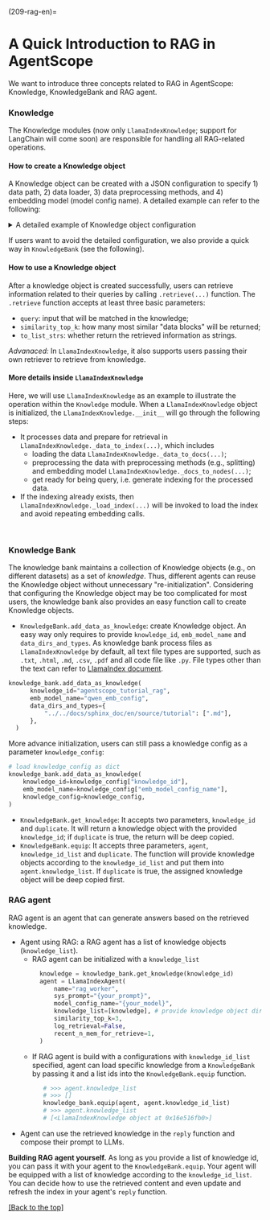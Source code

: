 (209-rag-en)=

# A Quick Introduction to RAG in AgentScope

We want to introduce three concepts related to RAG in AgentScope: Knowledge, KnowledgeBank and RAG agent.

### Knowledge
The Knowledge modules (now only `LlamaIndexKnowledge`; support for LangChain will come soon) are responsible for handling all RAG-related operations.

#### How to create a Knowledge object
  A Knowledge object can be created with a JSON configuration to specify 1) data path, 2) data loader, 3) data preprocessing methods, and 4) embedding model (model config name).
  A detailed example can refer to the following:
  <details>
  <summary> A detailed example of Knowledge object configuration </summary>

  ```json
  [
  {
    "knowledge_id": "{your_knowledge_id}",
    "emb_model_config_name": "{your_embed_model_config_name}",
    "data_processing": [
      {
        "load_data": {
          "loader": {
            "create_object": true,
            "module": "llama_index.core",
            "class": "SimpleDirectoryReader",
            "init_args": {
              "input_dir": "{path_to_your_data_dir_1}",
              "required_exts": [".md"]
            }
          }
        }
      },
      {
        "load_data": {
          "loader": {
            "create_object": true,
            "module": "llama_index.core",
            "class": "SimpleDirectoryReader",
            "init_args": {
              "input_dir": "{path_to_your_python_code_data_dir}",
              "recursive": true,
              "required_exts": [".py"]
            }
          }
        },
        "store_and_index": {
          "transformations": [
            {
              "create_object": true,
              "module": "llama_index.core.node_parser",
              "class": "CodeSplitter",
              "init_args": {
                "language": "python",
                "chunk_lines": 100
              }
            }
          ]
        }
      }
    ]
  }
  ]
  ```

  </details>

If users want to avoid the detailed configuration, we also provide a quick way in `KnowledgeBank` (see the following).

#### How to use a Knowledge object
After a knowledge object is created successfully, users can retrieve information related to their queries by calling `.retrieve(...)` function.
The `.retrieve` function accepts at least three basic parameters:
* `query`: input that will be matched in the knowledge;
* `similarity_top_k`: how many most similar "data blocks" will be returned;
* `to_list_strs`: whether return the retrieved information as strings.

*Advanaced:* In `LlamaIndexKnowledge`, it also supports users passing their own retriever to retrieve from knowledge.

#### More details inside `LlamaIndexKnowledge`
Here, we will use `LlamaIndexKnowledge` as an example to illustrate the operation within the `Knowledge` module.
When a `LlamaIndexKnowledge` object is initialized, the `LlamaIndexKnowledge.__init__` will go through the following steps:
  *  It processes data and prepare for retrieval in `LlamaIndexKnowledge._data_to_index(...)`, which includes
      * loading the data `LlamaIndexKnowledge._data_to_docs(...)`;
      * preprocessing the data with preprocessing methods (e.g., splitting) and embedding model `LlamaIndexKnowledge._docs_to_nodes(...)`;
      * get ready for being query, i.e. generate indexing for the processed data.
  * If the indexing already exists, then `LlamaIndexKnowledge._load_index(...)` will be invoked to load the index and avoid repeating embedding calls.
</br>

### Knowledge Bank
The knowledge bank maintains a collection of Knowledge objects (e.g., on different datasets) as a set of *knowledge*. Thus,
different agents can reuse the Knowledge object without unnecessary "re-initialization".
Considering that configuring the Knowledge object may be too complicated for most users, the knowledge bank also provides an easy function call to create Knowledge objects.
  * `KnowledgeBank.add_data_as_knowledge`: create Knowledge object. An easy way only requires to provide `knowledge_id`, `emb_model_name` and `data_dirs_and_types`.
    As knowledge bank process files as `LlamaIndexKnowledge` by default, all text file types are supported, such as `.txt`, `.html`, `.md`, `.csv`, `.pdf` and all code file like `.py`.  File types other than the text can refer to [LlamaIndex document](https://docs.llamaindex.ai/en/stable/module_guides/loading/simpledirectoryreader/).
  ```python
  knowledge_bank.add_data_as_knowledge(
        knowledge_id="agentscope_tutorial_rag",
        emb_model_name="qwen_emb_config",
        data_dirs_and_types={
            "../../docs/sphinx_doc/en/source/tutorial": [".md"],
        },
    )
  ```
  More advance initialization, users can still pass a knowledge config as a parameter `knowledge_config`:
  ```python
  # load knowledge_config as dict
  knowledge_bank.add_data_as_knowledge(
      knowledge_id=knowledge_config["knowledge_id"],
      emb_model_name=knowledge_config["emb_model_config_name"],
      knowledge_config=knowledge_config,
  )
  ```
* `KnowledgeBank.get_knowledge`: It accepts two parameters, `knowledge_id` and `duplicate`.
  It will return a knowledge object with the provided `knowledge_id`; if `duplicate` is true, the return will be deep copied.
* `KnowledgeBank.equip`: It accepts three parameters, `agent`, `knowledge_id_list` and `duplicate`.
 The function will provide knowledge objects according to the `knowledge_id_list` and put them into `agent.knowledge_list`. If `duplicate` is true, the assigned knowledge object will be deep copied first.




### RAG agent
RAG agent is an agent that can generate answers based on the retrieved knowledge.
  * Agent using RAG: a RAG agent has a list of knowledge objects (`knowledge_list`).
    * RAG agent can be initialized with a `knowledge_list`
      ```python
        knowledge = knowledge_bank.get_knowledge(knowledge_id)
        agent = LlamaIndexAgent(
            name="rag_worker",
            sys_prompt="{your_prompt}",
            model_config_name="{your_model}",
            knowledge_list=[knowledge], # provide knowledge object directly
            similarity_top_k=3,
            log_retrieval=False,
            recent_n_mem_for_retrieve=1,
        )
      ```
    * If RAG agent is build with a configurations with `knowledge_id_list` specified, agent can load specific knowledge from a `KnowledgeBank` by passing it and a list ids into the `KnowledgeBank.equip` function.
       ```python
          # >>> agent.knowledge_list
          # >>> []
          knowledge_bank.equip(agent, agent.knowledge_id_list)
          # >>> agent.knowledge_list
          # [<LlamaIndexKnowledge object at 0x16e516fb0>]
      ```
  * Agent can use the retrieved knowledge in the `reply` function and compose their prompt to LLMs.



**Building RAG agent yourself.** As long as you provide a list of knowledge id, you can pass it with your agent to the `KnowledgeBank.equip`.
Your agent will be equipped with a list of knowledge according to the `knowledge_id_list`.
You can decide how to use the retrieved content and even update and refresh the index in your agent's `reply` function.


[[Back to the top]](#209-rag-en)



